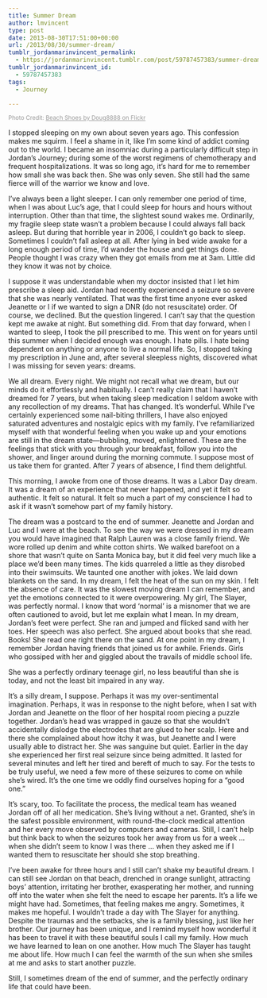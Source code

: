 ```yaml
---
title: Summer Dream
author: lmvincent
type: post
date: 2013-08-30T17:51:00+00:00
url: /2013/08/30/summer-dream/
tumblr_jordanmarinvincent_permalink:
  - https://jordanmarinvincent.tumblr.com/post/59787457383/summer-dream
tumblr_jordanmarinvincent_id:
  - 59787457383
tags:
  - Journey

---
```

<small style="color:#999999;">Photo Credit: <a title="Beach Shoes" style="color:#999999;" href="https://www.flickr.com/photos/doug88888/3699056198/in/photolist-6CSCx1-5TCz6T-71R7E8-4R7N56-7Vq2Lk-5ckkh4-5ppxTV-FpQn1-cxcCyA-eJKsg-w47Fn-dKv2gW-6KLZcM-bhr4cx-bhqByt-67kGpp-5RBe3n-cd6Wzj-7ZJFx7-5fJND3-9PUpZq-764S-72ug-uh1qG-5Naehi-Mi216-EK5RY-72djjZ-7r9Z7h-9i8pgW-4tre1H-baAwRV-7TYnpy-6X1BMN-6yX5dG-7dPhJm-9RTn2G-6VXyoz-7yGf3Z-iiFXr-4rsUNh-6ydfVF-8KvQpN-jsTGi-6nqoDr-5UQGQ6-9EqCe3-7tvhrr-dRK8WD-7KNzvn-boymHK/" target="_blank" rel="noopener">Beach Shoes by Doug8888 on Flickr</a></small>

I stopped sleeping on my own about seven years ago. This confession makes me squirm. I feel a shame in it, like I’m some kind of addict coming out to the world. I became an insomniac during a particularly difficult step in Jordan’s Journey; during some of the worst regimens of chemotherapy and frequent hospitalizations. It was so long ago, it’s hard for me to remember how small she was back then. She was only seven. She still had the same fierce will of the warrior we know and love.<!--more-->

I’ve always been a light sleeper. I can only remember one period of time, when I was about Luc’s age, that I could sleep for hours and hours without interruption. Other than that time, the slightest sound wakes me. Ordinarily, my fragile sleep state wasn’t a problem because I could always fall back asleep. But during that horrible year in 2006, I couldn’t go back to sleep. Sometimes I couldn’t fall asleep at all. After lying in bed wide awake for a long enough period of time, I’d wander the house and get things done. People thought I was crazy when they got emails from me at 3am. Little did they know it was not by choice.

I suppose it was understandable when my doctor insisted that I let him prescribe a sleep aid. Jordan had recently experienced a seizure so severe that she was nearly ventilated. That was the first time anyone ever asked Jeanette or I if we wanted to sign a DNR (do not resuscitate) order. Of course, we declined. But the question lingered. I can’t say that the question kept me awake at night. But something did. From that day forward, when I wanted to sleep, I took the pill prescribed to me. This went on for years until this summer when I decided enough was enough. I hate pills. I hate being dependent on anything or anyone to live a normal life. So, I stopped taking my prescription in June and, after several sleepless nights, discovered what I was missing for seven years: dreams.<!-- more -->

We all dream. Every night. We might not recall what we dream, but our minds do it effortlessly and habitually. I can’t really claim that I haven’t dreamed for 7 years, but when taking sleep medication I seldom awoke with any recollection of my dreams. That has changed. It’s wonderful. While I’ve certainly experienced some nail-biting thrillers, I have also enjoyed saturated adventures and nostalgic epics with my family. I’ve refamiliarized myself with that wonderful feeling when you wake up and your emotions are still in the dream state—bubbling, moved, enlightened. These are the feelings that stick with you through your breakfast, follow you into the shower, and linger around during the morning commute. I suppose most of us take them for granted. After 7 years of absence, I find them delightful.

This morning, I awoke from one of those dreams. It was a Labor Day dream. It was a dream of an experience that never happened, and yet it felt so authentic. It felt so natural. It felt so much a part of my conscience I had to ask if it wasn’t somehow part of my family history.

The dream was a postcard to the end of summer. Jeanette and Jordan and Luc and I were at the beach. To see the way we were dressed in my dream you would have imagined that Ralph Lauren was a close family friend. We wore rolled up denim and white cotton shirts. We walked barefoot on a shore that wasn’t quite on Santa Monica bay, but it did feel very much like a place we’d been many times. The kids quarreled a little as they disrobed into their swimsuits. We taunted one another with jokes. We laid down blankets on the sand. In my dream, I felt the heat of the sun on my skin. I felt the absence of care. It was the slowest moving dream I can remember, and yet the emotions connected to it were overpowering. My girl, The Slayer, was perfectly normal. I know that word ‘normal’ is a misnomer that we are often cautioned to avoid, but let me explain what I mean. In my dream, Jordan’s feet were perfect. She ran and jumped and flicked sand with her toes. Her speech was also perfect. She argued about books that she read. Books! She read one right there on the sand. At one point in my dream, I remember Jordan having friends that joined us for awhile. Friends. Girls who gossiped with her and giggled about the travails of middle school life.

She was a perfectly ordinary teenage girl, no less beautiful than she is today, and not the least bit impaired in any way.

It’s a silly dream, I suppose. Perhaps it was my over-sentimental imagination. Perhaps, it was in response to the night before, when I sat with Jordan and Jeanette on the floor of her hospital room piecing a puzzle together. Jordan’s head was wrapped in gauze so that she wouldn’t accidentally dislodge the electrodes that are glued to her scalp. Here and there she complained about how itchy it was, but Jeanette and I were usually able to distract her. She was sanguine but quiet. Earlier in the day she experienced her first real seizure since being admitted. It lasted for several minutes and left her tired and bereft of much to say. For the tests to be truly useful, we need a few more of these seizures to come on while she’s wired. It’s the one time we oddly find ourselves hoping for a “good one.”

It’s scary, too. To facilitate the process, the medical team has weaned Jordan off of all her medication. She’s living without a net. Granted, she’s in the safest possible environment, with round-the-clock medical attention and her every move observed by computers and cameras. Still, I can’t help but think back to when the seizures took her away from us for a week … when she didn’t seem to know I was there … when they asked me if I wanted them to resuscitate her should she stop breathing.

I’ve been awake for three hours and I still can’t shake my beautiful dream. I can still see Jordan on that beach, drenched in orange sunlight, attracting boys’ attention, irritating her brother, exasperating her mother, and running off into the water when she felt the need to escape her parents. It’s a life we might have had. Sometimes, that feeling makes me angry. Sometimes, it makes me hopeful. I wouldn’t trade a day with The Slayer for anything. Despite the traumas and the setbacks, she is a family blessing, just like her brother. Our journey has been unique, and I remind myself how wonderful it has been to travel it with these beautiful souls I call my family. How much we have learned to lean on one another. How much The Slayer has taught me about life. How much I can feel the warmth of the sun when she smiles at me and asks to start another puzzle.

Still, I sometimes dream of the end of summer, and the perfectly ordinary life that could have been.